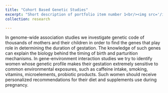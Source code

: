 ```yaml
---
title: "Cohort Based Genetic Studies"
excerpt: "Short description of portfolio item number 1<br/><img src='/images/97539278/genetics-icon_13.png'>"
collection: research

---
```



In genome-wide association studies we investigate genetic code of thousands of mothers and their children in order to find the genes that play role in determining the duration of gestation. The knowledge of such genes can explain the biology behind the timing of birth and parturition mechanisms. In gene-environment interaction studies we try to identify women whose genetic profile makes their gestation extremely sensitive to common environmental exposures, such as caffeine intake, smoking, vitamins, microelements, probiotic products. Such women should receive personalized recommendations for their diet and supplements use during pregnancy.
